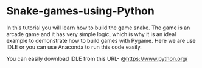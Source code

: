 # Snake-games-using-Python

In this tutorial you will learn how to build the game snake. The game is an arcade game and it has very simple logic, which is why it is an ideal example to demonstrate how to build games with Pygame.
Here we are use IDLE or you can use Anaconda to run this code easily.

You can easily download IDLE from this URL-  @https://www.python.org/
